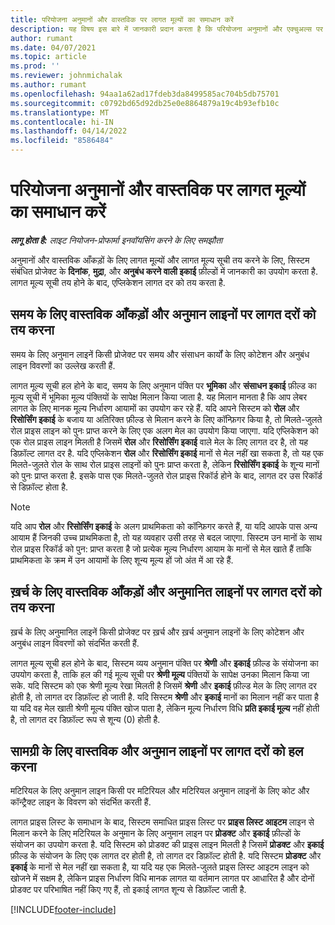 ```yaml
---
title: परियोजना अनुमानों और वास्तविक पर लागत मूल्यों का समाधान करें
description: यह विषय इस बारे में जानकारी प्रदान करता है कि परियोजना अनुमानों और एक्चुअल्स पर लागत मूल्य कैसे समाधित किए जाते हैं.
author: rumant
ms.date: 04/07/2021
ms.topic: article
ms.prod: ''
ms.reviewer: johnmichalak
ms.author: rumant
ms.openlocfilehash: 94aa1a62ad17fdeb3da8499585ac704b5db75701
ms.sourcegitcommit: c0792bd65d92db25e0e8864879a19c4b93efb10c
ms.translationtype: MT
ms.contentlocale: hi-IN
ms.lasthandoff: 04/14/2022
ms.locfileid: "8586484"
---
```

# <a name="resolve-cost-prices-on-project-estimates-and-actuals"></a>परियोजना अनुमानों और वास्तविक पर लागत मूल्यों का समाधान करें 

_**लागू होता है:** लाइट नियोजन-प्रोफार्मा इनवॉयसिंग करने के लिए समझौता_

अनुमानों और वास्तविक आँकड़ों के लिए लागत मूल्यों और लागत मूल्य सूची तय करने के लिए, सिस्टम संबंधित प्रोजेक्ट के **दिनांक**, **मुद्रा**, और **अनुबंध करने वाली इकाई** फ़ील्डों में जानकारी का उपयोग करता है. लागत मूल्य सूची तय होने के बाद, एप्लिकेशन लागत दर को तय करता है.

## <a name="resolving-cost-rates-on-actual-and-estimate-lines-for-time"></a>समय के लिए वास्तविक आँकड़ों और अनुमान लाइनों पर लागत दरों को तय करना

समय के लिए अनुमान लाइनें किसी प्रोजेक्ट पर समय और संसाधन कार्यों के लिए कोटेशन और अनुबंध लाइन विवरणों का उल्लेख करती हैं.

लागत मूल्य सूची हल होने के बाद, समय के लिए अनुमान पंक्ति पर **भूमिका** और **संसाधन इकाई** फ़ील्ड का मूल्य सूची में भूमिका मूल्य पंक्तियों के सापेक्ष मिलान किया जाता है. यह मिलान मानता है कि आप लेबर लागत के लिए मानक मूल्य निर्धारण आयामों का उपयोग कर रहे हैं. यदि आपने सिस्टम को **रोल** और **रिसोर्सिंग इकाई** के बजाय या अतिरिक्त फ़ील्ड से मिलान करने के लिए कॉन्फ़िगर किया है, तो मिलते-जुलते रोल प्राइस लाइन को पुनः प्राप्त करने के लिए एक अलग मेल का उपयोग किया जाएगा. यदि एप्लिकेशन को एक रोल प्राइस लाइन मिलती है जिसमें **रोल** और **रिसोर्सिंग इकाई** वाले मेल के लिए लागत दर है, तो यह डिफ़ॉल्ट लागत दर है. यदि एप्लिकेशन **रोल** और **रिसोर्सिंग इकाई** मानों से मेल नहीं खा सकता है, तो यह एक मिलते-जुलते रोल के साथ रोल प्राइस लाइनों को पुनः प्राप्त करता है, लेकिन **रिसोर्सिंग इकाई** के शून्य मानों को पुनः प्राप्त करता है. इसके पास एक मिलते-जुलते रोल प्राइस रिकॉर्ड होने के बाद, लागत दर उस रिकॉर्ड से डिफ़ॉल्ट होता है. 

> [!NOTE]
> यदि आप **रोल** और **रिसोर्सिंग इकाई** के अलग प्राथमिकता को कॉन्फ़िगर करते हैं, या यदि आपके पास अन्य आयाम हैं जिनकी उच्च प्राथमिकता है, तो यह व्यवहार उसी तरह से बदल जाएगा. सिस्टम उन मानों के साथ रोल प्राइस रिकॉर्ड को पुन: प्राप्त करता है जो प्रत्येक मूल्य निर्धारण आयाम के मानों से मेल खाते हैं ताकि प्राथमिकता के क्रम में उन आयामों के लिए शून्य मूल्य हों जो अंत में आ रहे हैं.

## <a name="resolving-cost-rates-on-actual-and-estimate-lines-for-expense"></a>ख़र्च के लिए वास्तविक आँकड़ों और अनुमानित लाइनों पर लागत दरों को तय करना

ख़र्च के लिए अनुमानित लाइनें किसी प्रोजेक्ट पर ख़र्च और ख़र्च अनुमान लाइनों के लिए कोटेशन और अनुबंध लाइन विवरणों को संदर्भित करती हैं.

लागत मूल्य सूची हल होने के बाद, सिस्टम व्यय अनुमान पंक्ति पर **श्रेणी** और **इकाई** फ़ील्ड के संयोजना का उपयोग करता है, ताकि हल की गई मूल्य सूची पर **श्रेणी मूल्य** पंक्तियों के सापेक्ष उनका मिलान किया जा सके. यदि सिस्टम को एक श्रेणी मूल्य रेखा मिलती है जिसमें **श्रेणी** और **इकाई** फ़ील्ड मेल के लिए लागत दर होती है, तो लागत दर डिफ़ॉल्ट हो जाती है. यदि सिस्टम **श्रेणी** और **इकाई** मानों का मिलान नहीं कर पाता है या यदि वह मेल खाती श्रेणी मूल्य पंक्ति खोज पाता है, लेकिन मूल्य निर्धारण विधि **प्रति इकाई मूल्य** नहीं होती है, तो लागत दर डिफ़ॉल्ट रूप से शून्य (0) होती है.

## <a name="resolving-cost-rates-on-actual-and-estimate-lines-for-material"></a>सामग्री के लिए वास्तविक और अनुमान लाइनों पर लागत दरों को हल करना

मटिरियल के लिए अनुमान लाइन किसी पर मटिरियल और मटिरियल अनुमान लाइनों के लिए कोट और कॉन्ट्रैक्ट लाइन के विवरण को संदर्भित करती हैं.

लागत प्राइस लिस्ट के समाधान के बाद, सिस्टम समाधित प्राइस लिस्ट पर **प्राइस लिस्ट आइटम** लाइन से मिलान करने के लिए मटिरियल के अनुमान के लिए अनुमान लाइन पर **प्रोडक्ट** और **इकाई** फ़ील्डों के संयोजन का उपयोग करता है. यदि सिस्टम को प्रोडक्ट की प्राइस लाइन मिलती है जिसमें **प्रोडक्ट** और **इकाई** फ़ील्ड के संयोजन के लिए एक लागत दर होती है, तो लागत दर डिफ़ॉल्ट होती है. यदि सिस्टम **प्रोडक्ट** और **इकाई** के मानों से मेल नहीं खा सकता है, या यदि यह एक मिलते-जुलते प्राइस लिस्ट आइटम लाइन को खोजने में सक्षम है, लेकिन प्राइस निर्धारण विधि मानक लागत या वर्तमान लागत पर आधारित है और दोनों प्रोडक्ट पर परिभाषित नहीं किए गए हैं, तो इकाई लागत शून्य से डिफ़ॉल्ट जाती है.


[!INCLUDE[footer-include](../../includes/footer-banner.md)]
